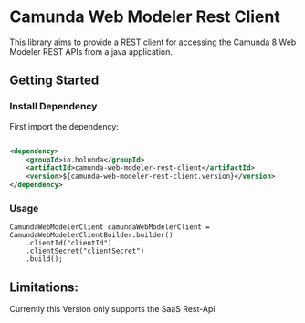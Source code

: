 # Camunda Web Modeler Rest Client

This library aims to provide a REST client for accessing the Camunda 8 Web Modeler REST APIs from a java
application.

## Getting Started

### Install Dependency

First import the dependency:

```xml

<dependency>
    <groupId>io.holunda</groupId>
    <artifactId>camunda-web-modeler-rest-client</artifactId>
    <version>${camunda-web-modeler-rest-client.version}</version>
</dependency>
```

### Usage

```
CamundaWebModelerClient camundaWebModelerClient = CamundaWebModelerClientBuilder.builder()
    .clientId("clientId")
    .clientSecret("clientSecret")
    .build();
```

## Limitations:

Currently this Version only supports the SaaS Rest-Api

